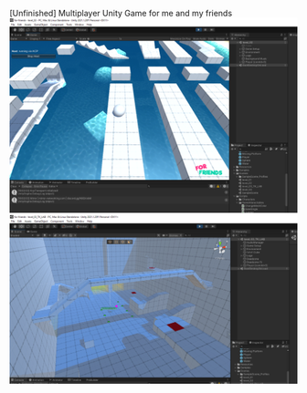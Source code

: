 [Unfinished] Multiplayer Unity Game for me and my friends
![](Assets/Images/preview_01.png)
![](Assets/Images/preview_02.png)

